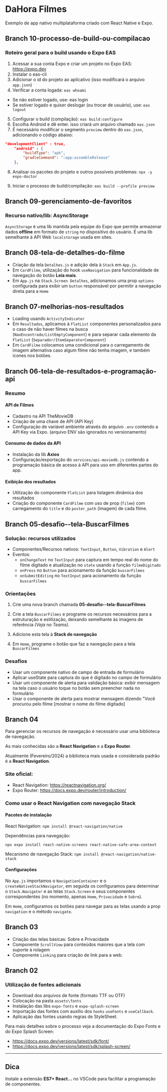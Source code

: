 # DaHora Filmes

Exemplo de app nativo multiplataforma criado com React Native e Expo.

## Branch 10-processo-de-build-ou-compilacao

### Roteiro geral para o build usando o Expo EAS

1. Acessar a sua conta Expo e criar um projeto no Expo EAS: https://expo.dev
2. Instalar o eas-cli
3. Adicionar o id do projeto ao aplicativo (isso modificará o arquivo `app.json`)
4. Verificar a conta logada: `eas whoami`
  - Se não estiver logado, use: eas login
  - Se estiver logado e quiser deslogar (ou trocar de usuário),
  use: `eas logout`
5. Configurar o build (compilação): `eas build:configure`
6. Escolha Android e dê enter. isso criará um arquivo chamado `eas.json`
7. É necessário modificar o segmento `preview` dentro do `eas.json`, adicionando o código abaixo:

```json
"developmentClient" : true,
    "android" : {
        "buildType": "apk",
        "gradleCommand": ":app:assembleRelease"
    },
```

8. Analisar os pacotes do projeto e outros possíveis problemas: `npx -y expo-doctor`

9. Iniciar o processo de build/compilação: `eas build --profile preview`

## Branch 09-gerenciamento-de-favoritos

### Recurso nativo/lib: AsyncStorage

`AsyncStorage` é uma lib mantida pela equipe do Expo que permite armazenar dados **offline** em formato de `string` no dispositivo do usuário. É uma lib semelhante à API Web `localstorage` usada em sites.

## Branch 08-tela-de-detalhes-do-filme

- Criação da tela `Detalhes.js` e adição dela à `Stack` em `App.js`.
- Em `CardFilme`, utilização do hook `useNavigation` para funcionalidade de navegação do botão **Leia mais**.
- Em `App.js` na `Stack.Screen Detalhes`, adicionamos uma prop `options`
configurada para exibir um `button` responsável por permitir a navegação direta
para a `Home`

## Branch 07-melhorias-nos-resultados

- Loading usando `ActivityIndicator`
- Em `Resultados`, aplicamos à `FlatList` componentes personalizados para o caso de não haver filmes na busca (`NaoEncontrado/ListEmptyComponent`) e
  para separar cada elemento da `FlatList` (`Separador/ItemSeparatorComponent`)
- Em `CardFilme` colocamos uma condicional para o carregamento de imagem alternativa caso algum filme não tenha imagem, e também ícones nos botões.

## Branch 06-tela-de-resultados-e-programação-api

### Resumo

#### API de Filmes

- Cadastro na API TheMovieDB
- Criação de uma chave de API (API Key)
- Configuração de variável ambiente através do arquivo `.env` contendo a API Key via Expo. (arquivo ENV são ignorados no versionamento)

#### Consumo de dados da API

- Instalação da lib **Axios**
- Configuração/exportação do `services/api-moviedb.js` contendo a programação básica de acesso à API para uso em diferentes partes do app.

#### Exibição dos resultados

- Utilização do componente `FlatList` para listagem dinâmica dos resultados
- Criação do componente `CardFilme` com uso de prop (`filme`) com carregamento do `title` e do `poster_path` (imagem) de cada filme.


## Branch 05-desafio--tela-BuscarFilmes

### Solução: recursos utilizados

- Componentes/Recursos nativos: `TextInput`, `Button`, `Vibration` e `Alert`
- Eventos:
  - `onChangeText` no `TextInput` para captura em tempo real do nome do filme digitado e atualização no `state` usando a função `filmeDigitado`
  - `onPress` no `Button` para acionamento da função `buscarFilmes`
  - `onSubmitEditing` no `TextInput` para acionamento da função `buscarFilmes`

### Orientações

1. Crie uma nova branch chamada **05-desafio--tela-BuscarFilmes**

2. Crie a tela `BuscarFilmes` e programe os recursos necessários para a estruturação e estilização, deixando semelhante às imagens de referência _(Veja no Teams)_.

3. Adicione esta tela à **Stack de navegação**

4. Em `Home`, programe o botão que faz a navegação para a tela `BuscarFilmes`

### Desafios

- Usar um componente nativo de campo de entrada de formulário
- Aplicar useState para captura do que é digitado no campo de formulário
- Usar um componente de alerta para validação básica: exibir mensagem na tela caso o usuário toque no botão sem preencher nada no formulário
- Usar o componente de alerta para mostrar mensagem dizendo "Você procurou pelo filme [mostrar o nome do filme digitado]

## Branch 04

Para gerenciar os recursos de navegação é necessário usar uma biblioteca de navegação.

As mais conhecidas são a **React Navigation** e a **Expo Router**.

Atualmente (Fevereiro/2024) a biblioteca mais usada e considerada padrão é a **React Navigation**.

### Site oficial:

- React Navigation: https://reactnavigation.org/
- Expo Router: https://docs.expo.dev/router/introduction/

### Como usar o React Navigation com navegação Stack

#### Pacotes de instalação

React Navigation: `npm install @react-navigation/native`

Dependências para navegação:

`npx expo install react-native-screens react-native-safe-area-context`

Mecanismo de navegação Stack: `npm install @react-navigation/native-stack`

#### Configurações

No `App.js` importamos o `NavigationContainer` e o `createNativeStackNavigator`, em seguida os configuramos para determinar o `Stack.Navigator` e as telas `Stack.Screen` e seus componentes correspondentes (no momento, apenas `Home`, `Privacidade` e `Sobre`).

Em `Home`, configuramos os botões para navegar para as telas usando a prop `navigation` e o método `navigate`.

## Branch 03

- Criação das telas básicas: Sobre e Privacidade
- Componente `ScrollView` para conteúdos maiores que a tela com suporte à rolagem
- Componente `Linking` para criação de link para a web.

## Branch 02

### Utilização de fontes adicionais

- Download dos arquivos de fonte (formato TTF ou OTF)
- Colocação na pasta `assets\fonts`
- Instalação das libs `expo-fonts` e `expo-splash-screen`
- Importação das fontes com auxílio dos `hooks` `useFonts` e `useCallback`.
- Aplicação das fontes usando regras de StyleSheet.

Para mais detalhes sobre o processo veja a documentação do Expo Fonts e do Expo Splash Screen:

- https://docs.expo.dev/versions/latest/sdk/font/
- https://docs.expo.dev/versions/latest/sdk/splash-screen/

---

## Dica

Instale a extensão **ES7+ React...** no VSCode para facilitar a programação de componentes.